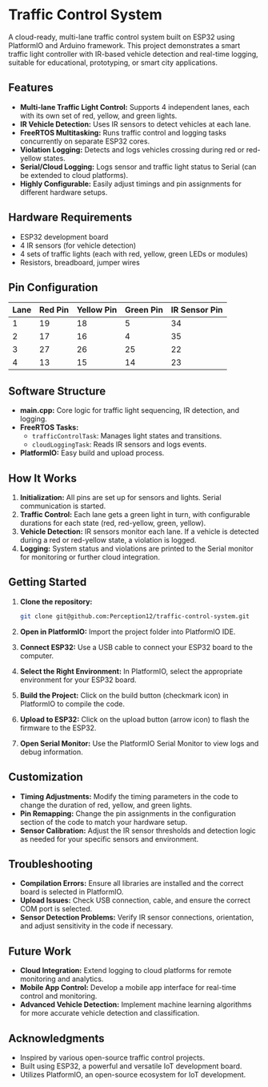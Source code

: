 # Traffic Control System

A cloud-ready, multi-lane traffic control system built on ESP32 using PlatformIO and Arduino framework. This project demonstrates a smart traffic light controller with IR-based vehicle detection and real-time logging, suitable for educational, prototyping, or smart city applications.

## Features

- **Multi-lane Traffic Light Control:** Supports 4 independent lanes, each with its own set of red, yellow, and green lights.
- **IR Vehicle Detection:** Uses IR sensors to detect vehicles at each lane.
- **FreeRTOS Multitasking:** Runs traffic control and logging tasks concurrently on separate ESP32 cores.
- **Violation Logging:** Detects and logs vehicles crossing during red or red-yellow states.
- **Serial/Cloud Logging:** Logs sensor and traffic light status to Serial (can be extended to cloud platforms).
- **Highly Configurable:** Easily adjust timings and pin assignments for different hardware setups.

## Hardware Requirements

- ESP32 development board
- 4 IR sensors (for vehicle detection)
- 4 sets of traffic lights (each with red, yellow, green LEDs or modules)
- Resistors, breadboard, jumper wires

## Pin Configuration

| Lane | Red Pin | Yellow Pin | Green Pin | IR Sensor Pin |
|------|---------|------------|-----------|--------------|
| 1    | 19      | 18         | 5         | 34           |
| 2    | 17      | 16         | 4         | 35           |
| 3    | 27      | 26         | 25        | 22           |
| 4    | 13      | 15         | 14        | 23           |

## Software Structure

- **main.cpp:** Core logic for traffic light sequencing, IR detection, and logging.
- **FreeRTOS Tasks:**  
  - `trafficControlTask`: Manages light states and transitions.
  - `cloudLoggingTask`: Reads IR sensors and logs events.
- **PlatformIO:** Easy build and upload process.

## How It Works

1. **Initialization:** All pins are set up for sensors and lights. Serial communication is started.
2. **Traffic Control:** Each lane gets a green light in turn, with configurable durations for each state (red, red-yellow, green, yellow).
3. **Vehicle Detection:** IR sensors monitor each lane. If a vehicle is detected during a red or red-yellow state, a violation is logged.
4. **Logging:** System status and violations are printed to the Serial monitor for monitoring or further cloud integration.

## Getting Started

1. **Clone the repository:**

   ```sh
   git clone git@github.com:Perception12/traffic-control-system.git
   ```

2. **Open in PlatformIO:** Import the project folder into PlatformIO IDE.
3. **Connect ESP32:** Use a USB cable to connect your ESP32 board to the computer.
4. **Select the Right Environment:** In PlatformIO, select the appropriate environment for your ESP32 board.
5. **Build the Project:** Click on the build button (checkmark icon) in PlatformIO to compile the code.
6. **Upload to ESP32:** Click on the upload button (arrow icon) to flash the firmware to the ESP32.
7. **Open Serial Monitor:** Use the PlatformIO Serial Monitor to view logs and debug information.

## Customization

- **Timing Adjustments:** Modify the timing parameters in the code to change the duration of red, yellow, and green lights.
- **Pin Remapping:** Change the pin assignments in the configuration section of the code to match your hardware setup.
- **Sensor Calibration:** Adjust the IR sensor thresholds and detection logic as needed for your specific sensors and environment.

## Troubleshooting

- **Compilation Errors:** Ensure all libraries are installed and the correct board is selected in PlatformIO.
- **Upload Issues:** Check USB connection, cable, and ensure the correct COM port is selected.
- **Sensor Detection Problems:** Verify IR sensor connections, orientation, and adjust sensitivity in the code if necessary.

## Future Work

- **Cloud Integration:** Extend logging to cloud platforms for remote monitoring and analytics.
- **Mobile App Control:** Develop a mobile app interface for real-time control and monitoring.
- **Advanced Vehicle Detection:** Implement machine learning algorithms for more accurate vehicle detection and classification.

## Acknowledgments

- Inspired by various open-source traffic control projects.
- Built using ESP32, a powerful and versatile IoT development board.
- Utilizes PlatformIO, an open-source ecosystem for IoT development.

